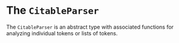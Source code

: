 # The `CitableParser`

The `CitableParser` is an abstract type with associated functions for analyzing individual tokens or lists of tokens.